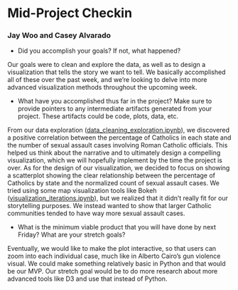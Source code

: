 # Mid-Project Checkin
### Jay Woo and Casey Alvarado

* Did you accomplish your goals?  If not, what happened?

Our goals were to clean and explore the data, as well as to design a visualization that tells the story we want to tell. We basically accomplished all of these over the past week, and we’re looking to delve into more advanced visualization methods throughout the upcoming week. 

* What have you accomplished thus far in the project?  Make sure to provide pointers to any intermediate artifacts generated from your project.  These artifacts could be code, plots, data, etc.

From our data exploration ([data_cleaning_exploration.ipynb](https://github.com/jay-woo/DataScience16CTW/blob/master/data_cleaning_exploration.ipynb)), we discovered a positive correlation between the percentage of Catholics in each state and the number of sexual assault cases involving Roman Catholic officials. This helped us think about the narrative and to ultimately design a compelling visualization, which we will hopefully implement by the time the project is over. As for the design of our visualization, we decided to focus on showing a scatterplot showing the clear relationship between the percentage of Catholics by state and the normalized count of sexual assault cases. We tried using some map visualization tools like Bokeh ([visualization_iterations.ipynb](https://github.com/jay-woo/DataScience16CTW/blob/master/visualization_iterations.ipynb)), but we realized that it didn’t really fit for our storytelling purposes. We instead wanted to show that larger Catholic communities tended to have way more sexual assault cases.

* What is the minimum viable product that you will have done by next Friday?  What are your stretch goals?

Eventually, we would like to make the plot interactive, so that users can zoom into each individual case, much like in Alberto Cairo’s gun violence visual. We could make something relatively basic in Python and that would be our MVP. Our stretch goal would be to do more research about more advanced tools like D3 and use that instead of Python.
